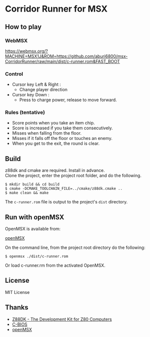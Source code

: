 # Corridor Runner for MSX


## How to play

### WebMSX

https://webmsx.org/?MACHINE=MSX1J&ROM=https://github.com/aburi6800/msx-CorridorRunner/raw/main/dist/c-runner.rom&FAST_BOOT

### Control

- Cursor key Left & Right :
    - Change player direction
- Cursor key Down :
    - Press to charge power, release to move forward.

### Rules (tentative)

- Score points when you take an item chip.
- Score is increased if you take them consecutively.
- Misses when falling from the floor.
- Misses if it falls off the floor or touches an enemy.
- When you get to the exit, the round is clear.

## Build

z88dk and cmake are required. Install in advance.  
Clone the project, enter the project root folder, and do the following.  

```
$ mkdir build && cd build
$ cmake -DCMAKE_TOOLCHAIN_FILE=../cmake/z88dk.cmake ..
$ make clean && make
```
The `c-runner.rom` file is output to the project's `dist` directory.  
  
  
## Run with openMSX

OpenMSX is available from:  

[openMSX](https://openmsx.org/)

On the command line, from the project root directory do the following:

```
$ openmsx ./dist/c-runner.rom
```
Or load c-runner.rm from the activated OpenMSX.

## License

MIT License

## Thanks

- [Z88DK - The Development Kit for Z80 Computers](https://github.com/z88dk/z88dk)
- [C-BIOS](http://cbios.sourceforge.net/)
- [openMSX](https://openmsx.org/)
